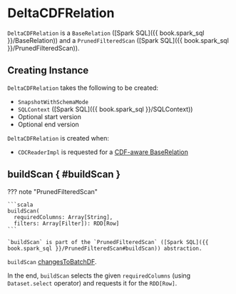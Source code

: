 # DeltaCDFRelation

`DeltaCDFRelation` is a `BaseRelation` ([Spark SQL]({{ book.spark_sql }}/BaseRelation)) and a `PrunedFilteredScan` ([Spark SQL]({{ book.spark_sql }}/PrunedFilteredScan)).

## Creating Instance

`DeltaCDFRelation` takes the following to be created:

* <span id="snapshotWithSchemaMode"> `SnapshotWithSchemaMode`
* <span id="sqlContext"> `SQLContext` ([Spark SQL]({{ book.spark_sql }}/SQLContext))
* <span id="startingVersion"> Optional start version
* <span id="endingVersion"> Optional end version

`DeltaCDFRelation` is created when:

* `CDCReaderImpl` is requested for a [CDF-aware BaseRelation](CDCReaderImpl.md#getCDCRelation)

## buildScan { #buildScan }

??? note "PrunedFilteredScan"

    ```scala
    buildScan(
      requiredColumns: Array[String],
      filters: Array[Filter]): RDD[Row]
    ```

    `buildScan` is part of the `PrunedFilteredScan` ([Spark SQL]({{ book.spark_sql }}/PrunedFilteredScan#buildScan)) abstraction.

`buildScan` [changesToBatchDF](CDCReaderImpl.md#changesToBatchDF).

In the end, `buildScan` selects the given `requiredColumns` (using `Dataset.select` operator) and requests it for the `RDD[Row]`.
